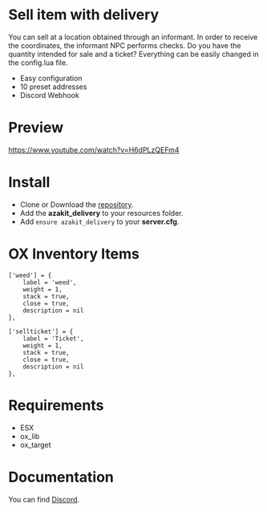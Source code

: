 # Sell item with delivery
You can sell at a location obtained through an informant.
In order to receive the coordinates, the informant NPC performs checks. Do you have the quantity intended for sale and a ticket? 
Everything can be easily changed in the config.lua file.

* Easy configuration
* 10 preset addresses
* Discord Webhook

# Preview
https://www.youtube.com/watch?v=H6dPLzQEFm4

# Install
- Clone or Download the [repository](https://github.com/AzakitHU/azakit_delivery).
- Add the **azakit_delivery** to your resources folder.
- Add `ensure azakit_delivery` to your **server.cfg**.

# OX Inventory Items
	['weed'] = {
		label = 'weed',
		weight = 1,
		stack = true,
		close = true,
		description = nil
	},

	['sellticket'] = {
		label = 'Ticket',
		weight = 1,
		stack = true,
		close = true,
		description = nil
	},

# Requirements
- ESX
- ox_lib
- ox_target

# Documentation
You can find [Discord](https://discord.gg/DmsF6DbCJ9).
